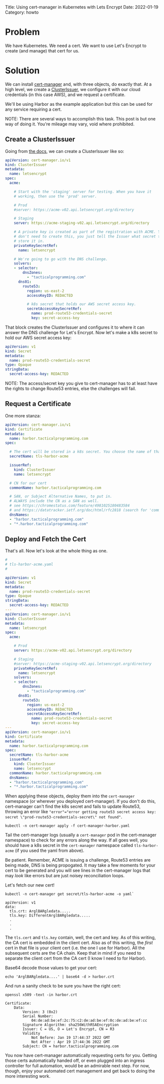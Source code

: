 Title: Using cert-manager in Kubernetes with Lets Encrypt
Date: 2022-01-19
Category: howto


# Problem

We have Kubernetes. We need a cert. We want to use Let's Encrypt to create (and manage) that cert for us.


# Solution

We can install [cert-manager](https://cert-manager.io/docs/installation/) and, with three objects, do exactly that. At a high level, we create a [ClusterIssuer](https://cert-manager.io/docs/configuration/acme/), we configure it with our cloud credentials (in this case AWS), and we request a certificate.

We'll be using Harbor as the example application but this can be used for any service requiring a cert.

NOTE: There are several ways to accomplish this task. This post is but one way of doing it. You're mileage may vary, void where prohibited.


## Create a ClusterIssuer

Going from [the docs](https://cert-manager.io/docs/configuration/acme/), we can create a ClusterIssuer like so:

```yaml
apiVersion: cert-manager.io/v1
kind: ClusterIssuer
metadata:
  name: letsencrypt
spec:
  acme:

    # Start with the 'staging' server for testing. When you have it
    # working, then use the 'prod' server.

    # Prod
    #server: https://acme-v02.api.letsencrypt.org/directory

    # Staging
    server: https://acme-staging-v02.api.letsencrypt.org/directory

    # A private key is created as part of the registration with ACME. You
    # don't need to create this, you just tell the Issuer what secret to 
    # store it in.
    privateKeySecretRef:
      name: letsencrypt

    # We're going to go with the DNS challenge.
    solvers:
    - selector:
        dnsZones:
          - "tacticalprogramming.com"
      dns01:
        route53:
          region: us-east-2
          accessKeyID: REDACTED

          # k8s secret that holds our AWS secret access key.
          secretAccessKeySecretRef:
            name: prod-route53-credentials-secret
            key: secret-access-key
```

That block creates the ClusterIssuer and configures it to where it can answer the DNS challenge for Let's Encrypt. Now let's make a k8s secret to hold our AWS secret access key:

```yaml
apiVersion: v1
kind: Secret
metadata:
  name: prod-route53-credentials-secret
type: Opaque
stringData:
  secret-access-key: REDACTED
```

NOTE: The access/secret key you give to cert-manager has to at least have the rights to change Route53 entries, else the challenges will fail.

## Request a Certificate

One more stanza:

```yaml
apiVersion: cert-manager.io/v1
kind: Certificate
metadata:
  name: harbor.tacticalprogramming.com
spec:

  # The cert will be stored in a k8s secret. You choose the name of that secret.
  secretName: tls-harbor-acme

  issuerRef:
    kind: ClusterIssuer
    name: letsencrypt

  # CN for our cert
  commonName: harbor.tacticalprogramming.com

  # SAN, or Subject Alternative Names, to put in.
  # ALWAYS include the CN as a SAN as well.
  # see https://chromestatus.com/feature/4981025180483584
  # and https://datatracker.ietf.org/doc/html/rfc2818 (search for 'common name')
  dnsNames:
  - "harbor.tacticalprogramming.com"
  - "*.harbor.tacticalprogramming.com"
```

## Deploy and Fetch the Cert

That's all. Now let's look at the whole thing as one.

```yaml
#
# tls-harbor-acme.yaml
#

apiVersion: v1
kind: Secret
metadata:
  name: prod-route53-credentials-secret
type: Opaque
stringData:
  secret-access-key: REDACTED
---
apiVersion: cert-manager.io/v1
kind: ClusterIssuer
metadata:
  name: letsencrypt
spec:
  acme:

    # Prod
    server: https://acme-v02.api.letsencrypt.org/directory

    # Staging
    #server: https://acme-staging-v02.api.letsencrypt.org/directory
    privateKeySecretRef:
      name: letsencrypt
    solvers:
    - selector:
        dnsZones:
          - "tacticalprogramming.com"
      dns01:
        route53:
          region: us-east-2
          accessKeyID: REDACTED
          secretAccessKeySecretRef:
            name: prod-route53-credentials-secret
            key: secret-access-key
---
apiVersion: cert-manager.io/v1
kind: Certificate
metadata:
  name: harbor.tacticalprogramming.com
spec:
  secretName: tls-harbor-acme
  issuerRef:
    kind: ClusterIssuer
    name: letsencrypt
  commonName: harbor.tacticalprogramming.com
  dnsNames:
  - "harbor.tacticalprogramming.com"
  - "*.harbor.tacticalprogramming.com"
```

When applying these objects, deploy them into the `cert-manager` namespace (or wherever you deployed cert-manager). If you don't do this, cert-manager can't find the k8s secret and fails to update Route53, throwing an error like `"error"="error getting route53 secret access key: secret \"prod-route53-credentials-secret\" not found"`.

```
kubectl -n cert-manager apply -f cert-manager-harbor.yaml
```

Tail the cert-manager logs (usually a `cert-manager` pod in the cert-manager namespace) to check for any errors along the way. If all goes well, you should have a k8s secret in the `cert-manager` namespace called `tls-harbor-acme` (if you used the yaml from above). 

Be patient. Remember, ACME is issuing a challenge, Route53 entries are being made, DNS is being propogated. It may take a few moments for your cert to be generated and you will see lines in the cert-manager logs that may _look_ like errors but are just noisey reconciliation loops.


Let's fetch our new cert!

```
kubectl -n cert-manager get secret/tls-harbor-acme -o yaml`

apiVersion: v1
data:
  tls.crt: ArglBARgledata.....
  tls.key: DifferentArglBARgledata.....
  .
  .
  .
```

The `tls.cert` and `tls.key` contain, well, the cert and key. As of this writing, the CA cert is embedded in the client cert. Also as of this writing, the _first_ cert in that file is your client cert (i.e. the one I use for Harbor). All the subsequent certs are the CA chain. Keep that in mind if you need to separate the client cert from the CA cert (I know I need to for Harbor).

Base64 decode those values to get your cert:

```
echo 'ArglBARgledata....' | base64 -d > harbor.crt
```

And run a sanity check to be sure you have the right cert:

```
openssl x509 -text -in harbor.crt

Certificate:
    Data:
        Version: 3 (0x2)
        Serial Number:
            04:de:ad:be:ef:2c:75:c2:de:ad:be:ef:0c:de:ad:be:ef:cc
        Signature Algorithm: sha256WithRSAEncryption
        Issuer: C = US, O = Let's Encrypt, CN = R3
        Validity
            Not Before: Jan 19 17:44:37 2022 GMT
            Not After : Apr 19 17:44:36 2022 GMT
        Subject: CN = harbor.tacticalprogramming.com
```

You now have cert-manager automatically requesting certs for you. Getting those certs automatically handed off, or even plugged into an ingress controller for full automation, would be an admirable next step. For now, though, enjoy your automated cert management and get back to doing the more interesting work.

